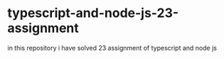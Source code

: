 # typescript-and-node-js-23-assignment
in this repository i have solved 23 assignment of typescript and node js
